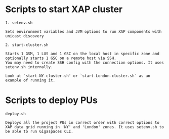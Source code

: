 # Scripts to start XAP cluster
    
    1. setenv.sh
    
    Sets environment variables and JVM options to run XAP components with unicast discovery
    
    2. start-cluster.sh
    
    Starts 1 GSM, 1 LUS and 1 GSC on the local host in specific zone and optionally starts 1 GSC on a remote host via SSH.
    You may need to create SSH config with the connection options. It uses setenv.sh internally.
    
    Look at `start-NY-cluster.sh' or `start-London-cluster.sh` as an example of running it.
    

# Scripts to deploy PUs

    deploy.sh
    
    Deploys all the project PUs in correct order with correct options to XAP data grid running in 'NY' and 'London' zones. It uses setenv.sh to be able to run Gigaspaces CLI.
    